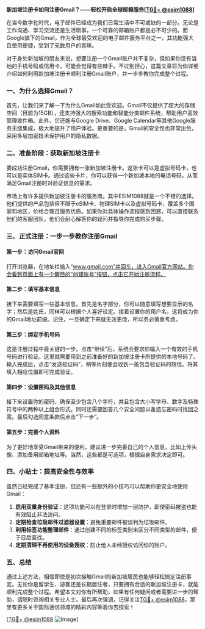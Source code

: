 **新加坡注册卡如何注册Gmail？——轻松开启全球邮箱服务[[TG💪+ @esim1088](https://t.me/s/esim1088)]**

在当今数字化时代，电子邮件已经成为我们日常生活中不可或缺的一部分。无论是工作沟通、学习交流还是生活琐事，一个可靠的邮箱账户都是必不可少的。而Google旗下的Gmail，作为全球最受欢迎的电子邮件服务平台之一，其功能强大且使用便捷，受到了无数用户的青睐。

对于身处新加坡的朋友来说，想要注册一个Gmail账户并不复杂，但如果你没有当地的手机号码或信用卡，可能会觉得有些棘手。不过别担心，这篇文章将为你详细介绍如何利用新加坡注册卡顺利注册Gmail账户，并一步步教你完成整个过程。

### 一、为什么选择Gmail？

首先，让我们来了解一下为什么Gmail如此受欢迎。Gmail不仅提供了超大的存储空间（目前为15GB），还支持强大的搜索功能和智能分类邮件系统，帮助用户高效管理收件箱。此外，它还能与Google Drive、Google Calendar等其他Google服务无缝集成，极大地提升了用户体验。更重要的是，Gmail的安全性也非常出色，采用多层加密技术保护用户的隐私数据。

### 二、准备阶段：获取新加坡注册卡

要成功注册Gmail，你需要拥有一张新加坡注册卡。这张卡可以是虚拟号码卡，也可以是实体SIM卡。通过这些卡片，你可以获得一个新加坡本地的电话号码，从而满足Gmail注册时对验证信息的需求。

市场上有许多提供新加坡注册卡的服务商，其中ESIM1088就是一个不错的选择。他们提供的产品包括但不限于eSIM卡、物理SIM卡以及虚拟号码卡，覆盖多个国家和地区，价格合理且服务优质。如果你对具体操作流程感到困惑，可以直接联系他们的客服团队，他们会耐心解答你的疑问并指导你完成购买步骤。

### 三、正式注册：一步一步教你注册Gmail

#### 第一步：访问Gmail官网

打开浏览器，在地址栏输入“www.gmail.com”并回车，进入Gmail官方网站。你会看到页面上有一个醒目的“创建账号”按钮，点击它开始注册流程。

#### 第二步：填写基本信息

接下来需要填写一些基本信息。首先是名字部分，你可以随意填写想要显示的名字；然后是姓氏，同样可以根据个人喜好设定。接着设置你的用户名，这将成为你的Gmail地址前缀。记住，一旦确定下来就无法更改，所以务必慎重考虑。

#### 第三步：绑定手机号码

这是注册过程中最关键的一步。点击“继续”后，系统会要求你输入一个有效的手机号码进行验证。这里就需要用到之前准备好的新加坡注册卡所提供的本地号码了。输入完成后，点击“发送验证码”，稍等片刻便会收到一条包含验证码的短信。将其填入相应位置即可完成验证。

#### 第四步：设置密码及其他信息

接下来设置你的密码，确保至少包含八个字符，并且包含大小写字母、数字及特殊符号中的两种以上组合形式。同时还需要回答几个安全问题以备遗忘密码时找回之需。最后勾选同意条款后点击“下一步”。

#### 第五步：完善个人资料

为了更好地享受Gmail带来的便利，建议进一步完善自己的个人信息，比如上传头像、添加备用邮箱地址等。当然，这些都是可选项，根据自身需求决定即可。

### 四、小贴士：提高安全性与效率

虽然已经完成了基本注册，但还有一些额外的小技巧可以帮助你更安全地使用Gmail：

1. **启用双重身份验证**：这项功能可以在登录时增加一层防护，即使密码被盗也能有效阻止非法访问。
2. **定期检查垃圾邮件过滤器设置**：避免重要邮件被误判为垃圾邮件。
3. **利用标签功能整理邮件**：通过创建不同的标签类别来区分不同类型的邮件，便于日后查找。
4. **定期清理不再使用的设备授权**：防止他人未经授权访问你的账户。

### 五、总结

通过上述方法，相信即使是初次接触Gmail的新加坡居民也能够轻松搞定注册事宜。无论你是留学生、游客还是长期居住者，只要拥有合适的新加坡注册卡，就能顺利完成整个过程。希望本文对你有所帮助，如果有任何疑问或者需要进一步的帮助，请随时咨询相关专业人士。最后再次强调，记得关注[TG💪+ @esim1088](https://t.me/s/esim1088)，那里有更多关于国际通信领域的精彩内容等着你去探索！

[[TG💪+ @esim1088](https://t.me/s/esim1088) ![Image](https://i.postimg.cc/4NQfJmqS/Snipaste-2025-05-13-00-14-12.png)]